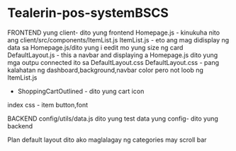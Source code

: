 # Tealerin-pos-systemBSCS
FRONTEND
yung client- dito yung frontend
Homepage.js - kinukuha nito ang client/src/components/ItemList.js
ItemList.js - eto ang mag didisplay ng data sa Homepage.js/dito yung i eedit mo yung size ng card
DefaultLayout.js - this a navbar and displaying a Homepage.js dito yung mga outpu
connected ito sa DefaultLayout.css
DefaultLayout.css - pang kalahatan ng dashboard,background,navbar color pero not loob ng ItemList.js
- ShoppingCartOutlined - dito yung cart icon

index css - item button,font

BACKEND
config/utils/data.js dito yung test data
yung config- dito yung backend

Plan
default layout dito ako maglalagay ng categories may scroll bar